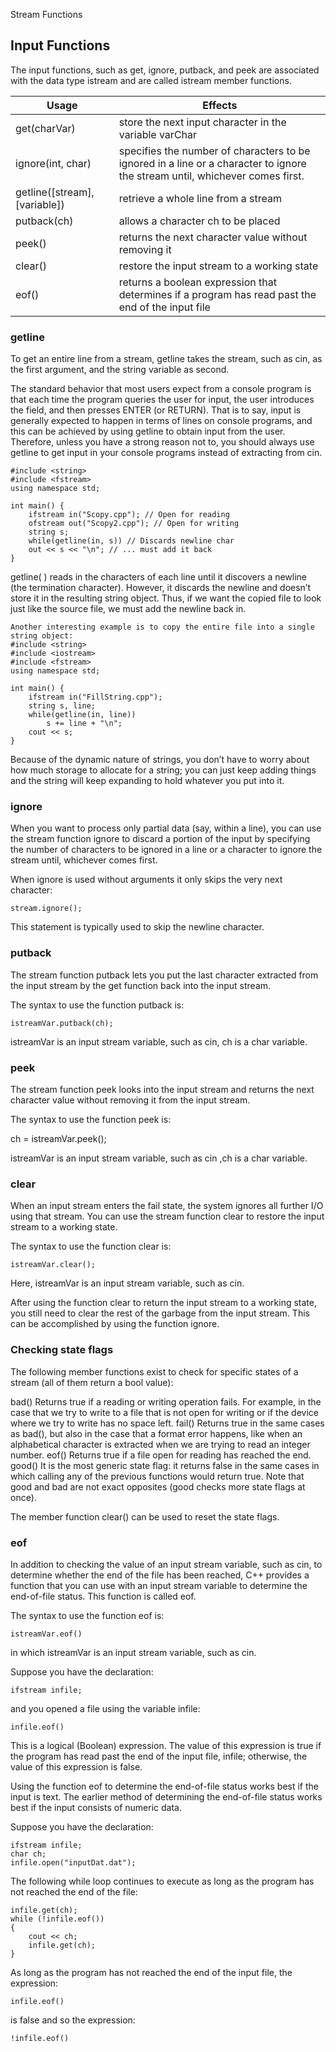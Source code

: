 Stream Functions



## Input Functions

The input functions, such as get, ignore, putback, and peek are associated with the data type istream and are called istream member functions.

| Usage | Effects |
|-------|---------|
| get(charVar) | store the next input character in the variable varChar |
| ignore(int, char) | specifies the number of characters to be ignored in a line or a character to ignore the stream until, whichever comes first. |
| getline([stream], [variable]) | retrieve a whole line from a stream |
| putback(ch) | allows a character ch to be placed
| peek() | returns the next character value without removing it |
| clear() | restore the input stream to a working state |
| eof() | returns a boolean expression that determines  if a program has read past the end of the input file |



### getline

To get an entire line from a stream, getline takes the stream, such as cin, as the first argument, and the string variable as second.

The standard behavior that most users expect from a console program is that each time the program queries the user for input, the user introduces the field, and then presses ENTER (or RETURN). That is to say, input is generally expected to happen in terms of lines on console programs, and this can be achieved by using getline to obtain input from the user. Therefore, unless you have a strong reason not to, you should always use getline to get input in your console programs instead of extracting from cin.

	#include <string>
	#include <fstream>
	using namespace std;

	int main() {
		ifstream in("Scopy.cpp"); // Open for reading
		ofstream out("Scopy2.cpp"); // Open for writing
		string s;
		while(getline(in, s)) // Discards newline char
		out << s << "\n"; // ... must add it back
	}

getline( ) reads in the characters of each line until it discovers a newline (the termination character). However, it discards the newline and doesn’t store it in the resulting string object. Thus, if we want the copied file to look just like the source file, we must add the newline back in.

	Another interesting example is to copy the entire file into a single
	string object:
	#include <string>
	#include <iostream>
	#include <fstream>
	using namespace std;

	int main() {
		ifstream in("FillString.cpp");
		string s, line;
		while(getline(in, line))
			s += line + "\n";
		cout << s;
	}


Because of the dynamic nature of strings, you don’t have to worry about how much storage to allocate for a string; you can just keep adding things and the string will keep expanding to hold whatever you put into it.


### ignore

When you want to process only partial data (say, within a line), you can use the stream function ignore to discard a portion of the input by specifying the number of characters to be ignored in a line or a character to ignore the stream until, whichever comes first.

When ignore is used without arguments it only skips the very next character:

	stream.ignore();

This statement is typically used to skip the newline character.



### putback

The stream function putback lets you put the last character extracted from the input stream by the get function back into the input stream.

The syntax to use the function putback is:

	istreamVar.putback(ch);


istreamVar is an input stream variable, such as cin, ch is a char variable.



### peek

The stream function peek looks into the input stream and returns the next character value without removing it from the input stream.

The syntax to use the function peek is:

ch = istreamVar.peek();

istreamVar is an input stream variable, such as cin ,ch is a char variable.



### clear

When an input stream enters the fail state, the system ignores all further I/O using that stream. You can use the stream function clear to restore the input stream to a working state.

The syntax to use the function clear is:

	istreamVar.clear();

Here, istreamVar is an input stream variable, such as cin.

After using the function clear to return the input stream to a working state, you still need to clear the rest of the garbage from the input stream. This can be accomplished by using the function ignore.


### Checking state flags
The following member functions exist to check for specific states of a stream (all of them return a bool value):

bad()
    Returns true if a reading or writing operation fails. For example, in the case that we try to write to a file that is not open for writing or if the device where we try to write has no space left.
fail()
    Returns true in the same cases as bad(), but also in the case that a format error happens, like when an alphabetical character is extracted when we are trying to read an integer number.
eof()
    Returns true if a file open for reading has reached the end.
good()
    It is the most generic state flag: it returns false in the same cases in which calling any of the previous functions would return true. Note that good and bad are not exact opposites (good checks more state flags at once).


The member function clear() can be used to reset the state flags.

### eof

In addition to checking the value of an input stream variable, such as cin, to determine whether the end of the file has been reached, C++ provides a function that you can use with an input stream variable to determine the end-of-file status. This function is called eof.

The syntax to use the function eof is:

	istreamVar.eof()

in which istreamVar is an input stream variable, such as cin.

Suppose you have the declaration:

	ifstream infile;

and you opened a file using the variable infile:

	infile.eof()

This is a logical (Boolean) expression. The value of this expression is true if the program has read past the end of the input file, infile; otherwise, the value of this expression is false.

Using the function eof to determine the end-of-file status works best if the input is text. The earlier method of determining the end-of-file status works best if the input consists of numeric data.

Suppose you have the declaration:

	ifstream infile;
	char ch;
	infile.open("inputDat.dat");

The following while loop continues to execute as long as the program has not reached the end of the file:

	infile.get(ch);
	while (!infile.eof())
	{
		cout << ch;
		infile.get(ch);
	}

As long as the program has not reached the end of the input file, the expression:

	infile.eof()

is false and so the expression:

	!infile.eof()
